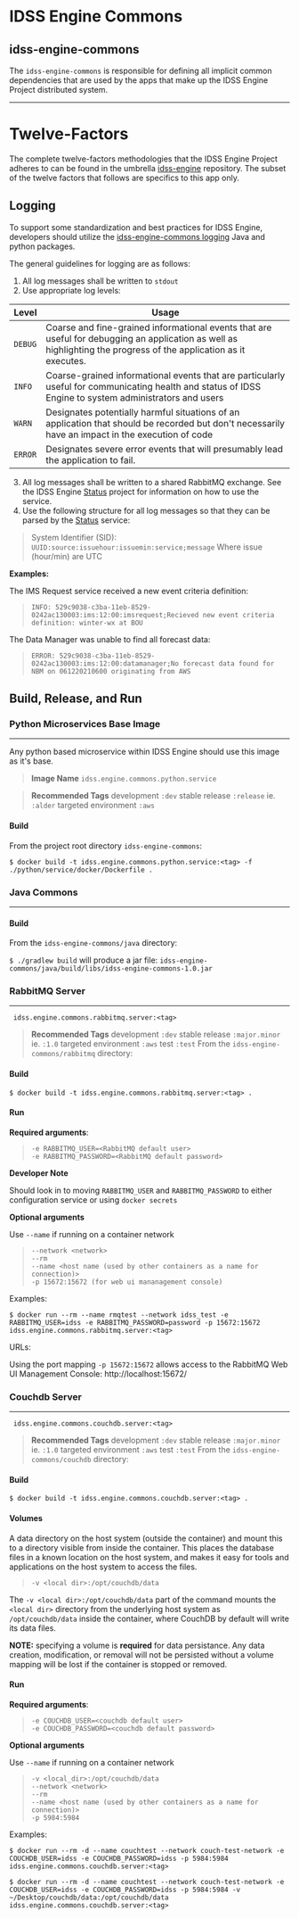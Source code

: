 # IDSS Engine Commons
## idss-engine-commons

The `idss-engine-commons` is responsible for defining all implicit common dependencies that are used by the apps that make up the IDSS Engine Project distributed system.

---
# Twelve-Factors

The complete twelve-factors methodologies that the IDSS Engine Project adheres to can be found in the umbrella [idss-engine](https://github.com/NOAA-GSL/idss-engine) repository. The subset of the twelve factors that follows are specifics to this app only.

## Logging
To support some standardization and best practices for IDSS Engine, developers should utilize the [idss-engine-commons logging](https://github.com/NOAA-GSL/idss-engine-commons) Java and python packages.

The general guidelines for logging are as follows:

1. All log messages shall be written to `stdout`
2. Use appropriate log levels:

| Level | Usage |
|-|-|
|`DEBUG`|Coarse and fine-grained informational events that are useful for debugging an application as well as highlighting the progress of the application as it executes.|
|`INFO`|Coarse-grained informational events that are particularly useful for communicating health and status of IDSS Engine to system administrators and users|
|`WARN`|Designates potentially harmful situations of an application that should be recorded but don't necessarily have an impact in the execution of code|
|`ERROR`|Designates severe error events that will presumably lead the application to fail.|

3. All log messages shall be written to a shared RabbitMQ exchange. See the IDSS Engine [Status](https://github.com/NOAA-GSL/engine-status) project for information on how to use the service.
4. Use the following structure for all log messages so that they can be parsed by the [Status](https://github.com/NOAA-GSL/engine-status) service:

>
> System Identifier (SID): `UUID:source:issuehour:issuemin:service;message`
> Where issue (hour/min) are UTC

**Examples:**


The IMS Request service received a new event criteria definition:

> `INFO: 529c9038-c3ba-11eb-8529-0242ac130003:ims:12:00:imsrequest;Recieved new event criteria definition: winter-wx at BOU`

The Data Manager was unable to find all forecast data:

> `ERROR: 529c9038-c3ba-11eb-8529-0242ac130003:ims:12:00:datamanager;No forecast data found for NBM on 061220210600 originating from AWS`

## Build, Release, and Run

### Python Microservices Base Image
---
Any python based microservice within IDSS Engine should use this image as it's base.

> **Image Name** `idss.engine.commons.python.service`

> **Recommended Tags** development `:dev` stable release `:release` ie. `:alder` targeted environment `:aws`

#### Build
From the project root directory `idss-engine-commons`:

`$ docker build -t idss.engine.commons.python.service:<tag> -f ./python/service/docker/Dockerfile .`

### Java Commons
---

#### Build
From the `idss-engine-commons/java` directory:

`$ ./gradlew build` will produce a jar file: `idss-engine-commons/java/build/libs/idss-engine-commons-1.0.jar`

### RabbitMQ Server
---

` idss.engine.commons.rabbitmq.server:<tag>`

> **Recommended Tags** development `:dev` stable release `:major.minor` ie. `:1.0` targeted environment `:aws` test `:test`
From the `idss-engine-commons/rabbitmq` directory:

#### Build

`$ docker build -t idss.engine.commons.rabbitmq.server:<tag> .`

#### Run

**Required arguments**:
> ```
> -e RABBITMQ_USER=<RabbitMQ default user>
> -e RABBITMQ_PASSWORD=<RabbitMQ default password>
> ```

**Developer Note**

Should look in to moving `RABBITMQ_USER` and `RABBITMQ_PASSWORD` to either configuration service or using `docker secrets`

**Optional arguments**

Use `--name` if running on a container network

> ```
> --network <network>
> --rm
> --name <host name (used by other containers as a name for connection)>
> -p 15672:15672 (for web ui mananagement console)
> ```

Examples:

`$ docker run --rm --name rmqtest --network idss_test -e RABBITMQ_USER=idss -e RABBITMQ_PASSWORD=password -p 15672:15672 idss.engine.commons.rabbitmq.server:<tag>`

URLs:

Using the port mapping `-p 15672:15672` allows access to the RabbitMQ Web UI Management Console: http://localhost:15672/

### Couchdb Server
---

` idss.engine.commons.couchdb.server:<tag>`

> **Recommended Tags** development `:dev` stable release `:major.minor` ie. `:1.0` targeted environment `:aws` test `:test`
From the `idss-engine-commons/couchdb` directory:

#### Build

`$ docker build -t idss.engine.commons.couchdb.server:<tag> .`

#### Volumes
A data directory on the host system (outside the container) and mount this to a directory visible from inside the container. This places the database files in a known location on the host system, and makes it easy for tools and applications on the host system to access the files.

> ```
> -v <local dir>:/opt/couchdb/data
> ```

The ```-v <local dir>:/opt/couchdb/data``` part of the command mounts the ```<local dir>``` directory from the underlying host system as ```/opt/couchdb/data``` inside the container, where CouchDB by default will write its data files.

**NOTE:** specifying a volume is **required** for data persistance. Any data creation, modification, or removal will not be persisted without a volume mapping will be lost if the container is stopped or removed.

#### Run

**Required arguments**:
> ```
> -e COUCHDB_USER=<couchdb default user>
> -e COUCHDB_PASSWORD=<couchdb default password>
> ```

**Optional arguments**

Use `--name` if running on a container network

> ```
> -v <local_dir>:/opt/couchdb/data
> --network <network>
> --rm
> --name <host name (used by other containers as a name for connection)>
> -p 5984:5984
> ```

Examples:

`$ docker run --rm -d --name couchtest --network couch-test-network -e COUCHDB_USER=idss -e COUCHDB_PASSWORD=idss -p 5984:5984 idss.engine.commons.couchdb.server:<tag>`

`$ docker run --rm -d --name couchtest --network couch-test-network -e COUCHDB_USER=idss -e COUCHDB_PASSWORD=idss -p 5984:5984 -v ~/Desktop/couchdb/data:/opt/couchdb/data idss.engine.commons.couchdb.server:<tag>`
